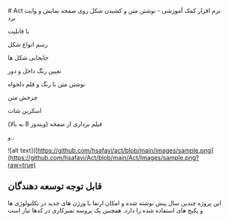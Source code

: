 #   A c t 
نرم افزار کمک آموزشی - نوشتن متن و کشیدن شکل روی صفحه نمایش و وایت برد

با قابلیت<br />

رسم انواع شکل<br />

جابجایی شکل ها<br />

تعیین رنگ داخل و دور<br />

نوشتن متن با رنگ و قلم دلخواه<br />

چرخش متن<br />

اسکرین شات<br />

فیلم برداری از صفحه (ویندوز 8 به بالا)<br />

و..<br />


 
 ![alt text]([https://github.com/hsafavi/act/blob/main/images/sample.png](https://github.com/hsafavi/Act/blob/main/Act/Images/sample.png?raw=true)

## قابل توجه توسعه دهندگان

این پروژه چندین سال پیش نوشته شده و امکان ارتقا با ورژن های جدید در تکلنولوژی ها و پکیج های استفاده شده را دارد. همچنین یک پروسه تمیزکاری در کدها نیاز است

